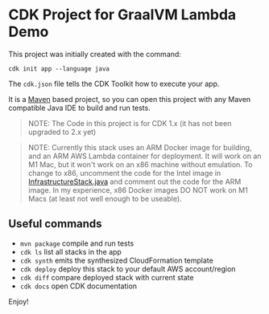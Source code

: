 # CDK Project for GraalVM Lambda Demo

This project was initially created with the command:

```
cdk init app --language java
```

The `cdk.json` file tells the CDK Toolkit how to execute your app.

It is a [Maven](https://maven.apache.org/) based project, so you can open this project with any Maven compatible Java IDE to build and run tests.

> NOTE: The Code in this project is for CDK 1.x (it has not been upgraded to 2.x yet)

> NOTE: Currently this stack uses an ARM Docker image for building, and an ARM AWS Lambda container for deployment. 
> It will work on an M1 Mac, but it won't work on an x86 machine without emulation. To change to x86, uncomment the 
> code for the Intel image in [InfrastructureStack.java](src/main/java/virtua/demo/graalvm/lambda/InfrastructureStack.java) 
> and comment out the code for the ARM image. In my experience, x86 Docker images DO NOT work on M1 Macs (at least not 
> well enough to be useable).

## Useful commands

 * `mvn package`     compile and run tests
 * `cdk ls`          list all stacks in the app
 * `cdk synth`       emits the synthesized CloudFormation template
 * `cdk deploy`      deploy this stack to your default AWS account/region
 * `cdk diff`        compare deployed stack with current state
 * `cdk docs`        open CDK documentation

Enjoy!
